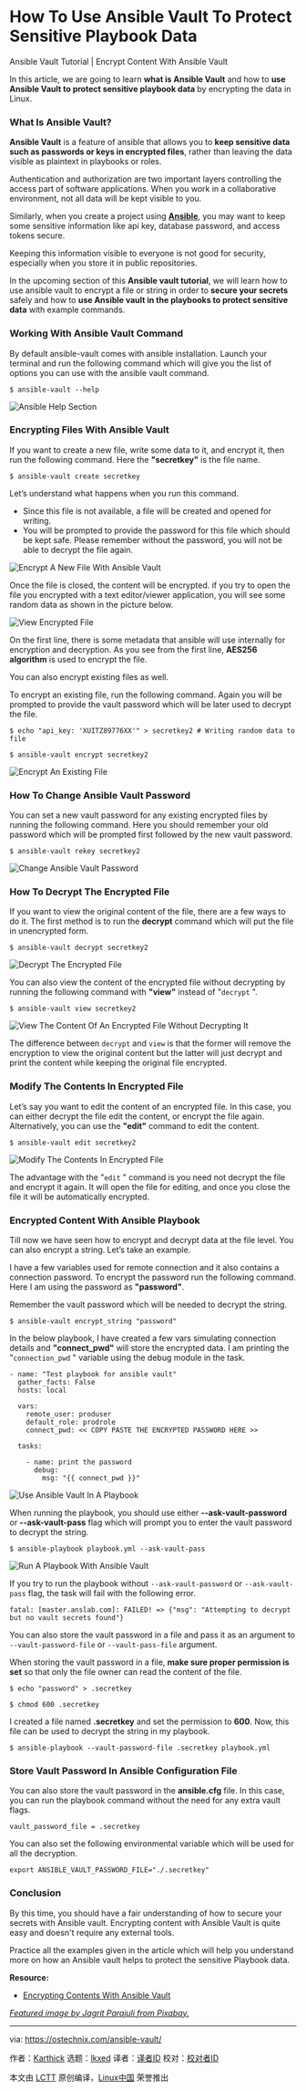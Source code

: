 [#]: subject: "How To Use Ansible Vault To Protect Sensitive Playbook Data"
[#]: via: "https://ostechnix.com/ansible-vault/"
[#]: author: "Karthick https://ostechnix.com/author/karthick/"
[#]: collector: "lkxed"
[#]: translator: " "
[#]: reviewer: " "
[#]: publisher: " "
[#]: url: " "

How To Use Ansible Vault To Protect Sensitive Playbook Data
======
Ansible Vault Tutorial | Encrypt Content With Ansible Vault

In this article, we are going to learn **what is Ansible Vault** and how to **use Ansible Vault to protect sensitive playbook data** by encrypting the data in Linux.

### What Is Ansible Vault?

**Ansible Vault** is a feature of ansible that allows you to **keep sensitive data such as passwords or keys in encrypted files**, rather than leaving the data visible as plaintext in playbooks or roles.

Authentication and authorization are two important layers controlling the access part of software applications. When you work in a collaborative environment, not all data will be kept visible to you.

Similarly, when you create a project using **[Ansible][1]**, you may want to keep some sensitive information like api key, database password, and access tokens secure.

Keeping this information visible to everyone is not good for security, especially when you store it in public repositories.

In the upcoming section of this **Ansible vault tutorial**, we will learn how to use ansible vault to encrypt a file or string in order to **secure your secrets** safely and how to **use Ansible vault in the playbooks to protect sensitive data** with example commands.

### Working With Ansible Vault Command

By default ansible-vault comes with ansible installation. Launch your terminal and run the following command which will give you the list of options you can use with the ansible vault command.

```
$ ansible-vault --help
```

![Ansible Help Section][2]

### Encrypting Files With Ansible Vault

If you want to create a new file, write some data to it, and encrypt it, then run the following command. Here the **"secretkey"** is the file name.

```
$ ansible-vault create secretkey
```

Let’s understand what happens when you run this command.

* Since this file is not available, a file will be created and opened for writing.
* You will be prompted to provide the password for this file which should be kept safe. Please remember without the password, you will not be able to decrypt the file again.

![Encrypt A New File With Ansible Vault][3]

Once the file is closed, the content will be encrypted. if you try to open the file you encrypted with a text editor/viewer application, you will see some random data as shown in the picture below.

![View Encrypted File][4]

On the first line, there is some metadata that ansible will use internally for encryption and decryption. As you see from the first line, **AES256 algorithm** is used to encrypt the file.

You can also encrypt existing files as well.

To encrypt an existing file, run the following command. Again you will be prompted to provide the vault password which will be later used to decrypt the file.

```
$ echo "api_key: 'XUITZ89776XX'" > secretkey2 # Writing random data to file
```

```
$ ansible-vault encrypt secretkey2
```

![Encrypt An Existing File][5]

### How To Change Ansible Vault Password

You can set a new vault password for any existing encrypted files by running the following command. Here you should remember your old password which will be prompted first followed by the new vault password.

```
$ ansible-vault rekey secretkey2
```

![Change Ansible Vault Password][6]

### How To Decrypt The Encrypted File

If you want to view the original content of the file, there are a few ways to do it. The first method is to run the **decrypt** command which will put the file in unencrypted form.

```
$ ansible-vault decrypt secretkey2
```

![Decrypt The Encrypted File][7]

You can also view the content of the encrypted file without decrypting by running the following command with **"view"** instead of "`decrypt` ".

```
$ ansible-vault view secretkey2
```

![View The Content Of An Encrypted File Without Decrypting It][8]

The difference between `decrypt` and `view` is that the former will remove the encryption to view the original content but the latter will just decrypt and print the content while keeping the original file encrypted.

### Modify The Contents In Encrypted File

Let’s say you want to edit the content of an encrypted file. In this case, you can either decrypt the file edit the content, or encrypt the file again. Alternatively, you can use the **"edit"** command to edit the content.

```
$ ansible-vault edit secretkey2
```

![Modify The Contents In Encrypted File][9]

The advantage with the "`edit` " command is you need not decrypt the file and encrypt it again. It will open the file for editing, and once you close the file it will be automatically encrypted.

### Encrypted Content With Ansible Playbook

Till now we have seen how to encrypt and decrypt data at the file level. You can also encrypt a string. Let’s take an example.

I have a few variables used for remote connection and it also contains a connection password. To encrypt the password run the following command. Here I am using the password as **"password"**.

Remember the vault password which will be needed to decrypt the string.

```
$ ansible-vault encrypt_string "password"
```

In the below playbook, I have created a few vars simulating connection details and **"connect_pwd"** will store the encrypted data. I am printing the "`connection_pwd` " variable using the debug module in the task.

```
- name: "Test playbook for ansible vault"
  gather_facts: False
  hosts: local

  vars:
    remote_user: produser
    default_role: prodrole
    connect_pwd: << COPY PASTE THE ENCRYPTED PASSWORD HERE >>

  tasks:

    - name: print the password
      debug:
        msg: "{{ connect_pwd }}"
```

![Use Ansible Vault In A Playbook][10]

When running the playbook, you should use either **--ask-vault-password** or **--ask-vault-pass** flag which will prompt you to enter the vault password to decrypt the string.

```
$ ansible-playbook playbook.yml --ask-vault-pass
```

![Run A Playbook With Ansible Vault][11]

If you try to run the playbook without `--ask-vault-password` or `--ask-vault-pass` flag, the task will fail with the following error.

```
fatal: [master.anslab.com]: FAILED! => {"msg": "Attempting to decrypt but no vault secrets found"}
```

You can also store the vault password in a file and pass it as an argument to `--vault-password-file` or `--vault-pass-file` argument.

When storing the vault password in a file, **make sure proper permission is set** so that only the file owner can read the content of the file.

```
$ echo "password" > .secretkey
```

```
$ chmod 600 .secretkey
```

I created a file named **.secretkey** and set the permission to **600**. Now, this file can be used to decrypt the string in my playbook.

```
$ ansible-playbook --vault-password-file .secretkey playbook.yml
```

### Store Vault Password In Ansible Configuration File

You can also store the vault password in the **ansible.cfg** file. In this case, you can run the playbook command without the need for any extra vault flags.

```
vault_password_file = .secretkey
```

You can also set the following environmental variable which will be used for all the decryption.

```
export ANSIBLE_VAULT_PASSWORD_FILE="./.secretkey"
```

### Conclusion

By this time, you should have a fair understanding of how to secure your secrets with Ansible vault. Encrypting content with Ansible Vault is quite easy and doesn't require any external tools.

Practice all the examples given in the article which will help you understand more on how an Ansible vault helps to protect the sensitive Playbook data.

**Resource:**

* [Encrypting Contents With Ansible Vault][12]

*[Featured image by Jagrit Parajuli from Pixabay.][13]*

--------------------------------------------------------------------------------

via: https://ostechnix.com/ansible-vault/

作者：[Karthick][a]
选题：[lkxed][b]
译者：[译者ID](https://github.com/译者ID)
校对：[校对者ID](https://github.com/校对者ID)

本文由 [LCTT](https://github.com/LCTT/TranslateProject) 原创编译，[Linux中国](https://linux.cn/) 荣誉推出

[a]: https://ostechnix.com/author/karthick/
[b]: https://github.com/lkxed
[1]: https://ostechnix.com/introduction-to-ansible-automation-platform/
[2]: https://ostechnix.com/wp-content/uploads/2022/10/Ansible-Help-Section.png
[3]: https://ostechnix.com/wp-content/uploads/2022/10/Encrypt-A-New-File-With-Ansible-Vault.png
[4]: https://ostechnix.com/wp-content/uploads/2022/10/View-Encrypted-File.png
[5]: https://ostechnix.com/wp-content/uploads/2022/10/Encrypt-An-Existing-File.png
[6]: https://ostechnix.com/wp-content/uploads/2022/10/Change-Ansible-Vault-Password.png
[7]: https://ostechnix.com/wp-content/uploads/2022/10/Decrypt-The-Encrypted-File.png
[8]: https://ostechnix.com/wp-content/uploads/2022/10/View-The-Content-Of-An-Encrypted-File-Without-Decrypting-It.png
[9]: https://ostechnix.com/wp-content/uploads/2022/10/Modify-The-Contents-In-Encrypted-File.png
[10]: https://ostechnix.com/wp-content/uploads/2022/10/Use-Ansible-vault-In-A-Playbook.png
[11]: https://ostechnix.com/wp-content/uploads/2022/10/Run-A-Playbook-With-Ansible-Vault.png
[12]: https://docs.ansible.com/ansible/latest/user_guide/vault.html
[13]: https://pixabay.com/users/jagritparajuli99-8150243/?utm_source=link-attribution&utm_medium=referral&utm_campaign=image&utm_content=4558667
